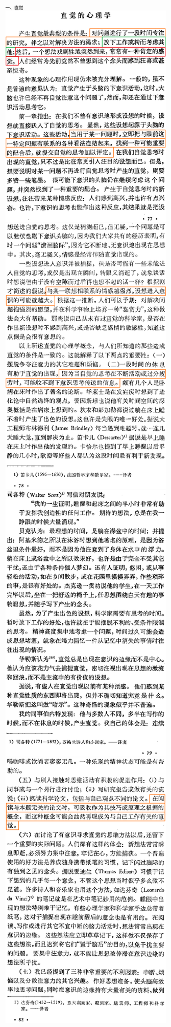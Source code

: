 一、直觉  
![photo](/books/2018040607-TheArtOfScientificInvestigation/photo/016.png)  
![photo](/books/2018040607-TheArtOfScientificInvestigation/photo/017.png)  
![photo](/books/2018040607-TheArtOfScientificInvestigation/photo/018.png)  
![photo](/books/2018040607-TheArtOfScientificInvestigation/photo/019.png)  
